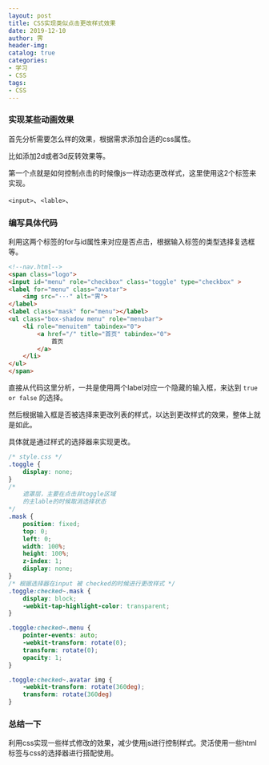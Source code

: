 ```yaml
---
layout: post
title: CSS实现类似点击更改样式效果
date: 2019-12-10
author: 霁
header-img:
catalog: true
categories:
- 学习
- CSS
tags:
- CSS
---
```


### 实现某些动画效果

首先分析需要怎么样的效果，根据需求添加合适的css属性。

比如添加2d或者3d反转效果等。

第一个点就是如何控制点击的时候像js一样动态更改样式，这里使用这2个标签来实现。

`<input>`、`<lable>`、

### 编写具体代码

利用这两个标签的for与id属性来对应是否点击，根据输入标签的类型选择复选框等。

```html
<!--nav.html-->
<span class="logo">
<input id="menu" role="checkbox" class="toggle" type="checkbox" >
<label for="menu" class="avatar">
	<img src="···" alt="霁">
</label>
<label class="mask" for="menu"></label>
<ul class="box-shadow menu" role="menubar">
    <li role="menuitem" tabindex="0">
        <a href="/" title="首页" tabindex="0">
            首页
        </a>
    </li>
</ul>
</span>
```

直接从代码这里分析，一共是使用两个label对应一个隐藏的输入框，来达到 `true or false` 的选择。

然后根据输入框是否被选择来更改列表的样式，以达到更改样式的效果，整体上就是如此。

具体就是通过样式的选择器来实现更改。

```css
/* style.css */
.toggle {
    display: none;
}
/* 
	遮罩层，主要在点击非toggle区域
	的主lable的时候取消选择状态
*/
.mask {
	position: fixed;
	top: 0;
	left: 0;
	width: 100%;
	height: 100%;
	z-index: 1;
	display: none;
}
/* 根据选择器在input 被 checked的时候进行更改样式 */
.toggle:checked~.mask {
    display: block;
    -webkit-tap-highlight-color: transparent;
}

.toggle:checked~.menu {
    pointer-events: auto;
    -webkit-transform: rotate(0);
    transform: rotate(0);
    opacity: 1;
}

.toggle:checked~.avatar img {
    -webkit-transform: rotate(360deg);
    transform: rotate(360deg)
}

```

### 总结一下

利用css实现一些样式修改的效果，减少使用js进行控制样式。灵活使用一些html标签与css的选择器进行搭配使用。